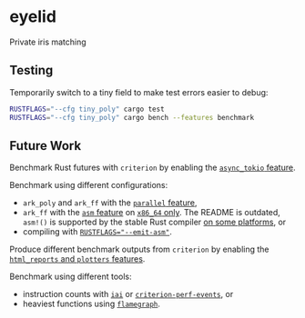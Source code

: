# eyelid

Private iris matching

## Testing

Temporarily switch to a tiny field to make test errors easier to debug:
```sh
RUSTFLAGS="--cfg tiny_poly" cargo test
RUSTFLAGS="--cfg tiny_poly" cargo bench --features benchmark
```

## Future Work

Benchmark Rust futures with `criterion` by enabling the [`async_tokio` feature](https://bheisler.github.io/criterion.rs/book/user_guide/benchmarking_async.html).

Benchmark using different configurations:
- `ark_poly` and `ark_ff` with the [`parallel` feature](https://github.com/search?q=repo%3Aarkworks-rs%2Falgebra+parallel&type=code),
- `ark_ff` with the [`asm` feature](https://github.com/arkworks-rs/algebra/blob/master/README.md#assembly-backend-for-field-arithmetic) on [`x86_64` only](https://doc.rust-lang.org/cargo/reference/specifying-dependencies.html#platform-specific-dependencies). The README is outdated, `asm!()` is supported by the stable Rust compiler [on some platforms](https://doc.rust-lang.org/core/arch/index.html#modules), or
- compiling with [`RUSTFLAGS="--emit-asm"`](https://github.com/arkworks-rs/dpc/blob/bea4439a23fe0f3a8e857db5c0740d26e85bd726/README.md?plain=1#L83).

Produce different benchmark outputs from `criterion` by enabling the [`html_reports` and `plotters` features](https://bheisler.github.io/criterion.rs/book/user_guide/html_report.html).

Benchmark using different tools:
- instruction counts with [`iai`](https://bheisler.github.io/criterion.rs/book/iai/getting_started.html) or [`criterion-perf-events`](https://crates.io/crates/criterion-perf-events), or
- heaviest functions using [`flamegraph`](https://github.com/flamegraph-rs/flamegraph).
